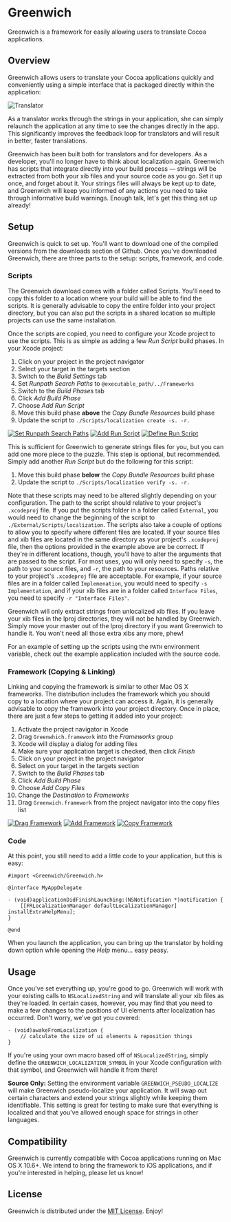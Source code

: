 # Greenwich

Greenwich is a framework for easily allowing users to translate Cocoa applications.

## Overview

Greenwich allows users to translate your Cocoa applications quickly and conveniently using a
simple interface that is packaged directly within the application:

![Translator](https://github.com/fadingred/Greenwich/raw/master/Documentation/translator.png)

As a translator works through the strings in your application, she can simply relaunch the
application at any time to see the changes directly in the app. This significantly improves
the feedback loop for translators and will result in better, faster translations.

Greenwich has been built both for translators and for developers. As a developer, you'll no
longer have to think about localization again. Greenwich has scripts that integrate directly
into your build process &mdash; strings will be extracted from both your xib files and your
source code as you go. Set it up once, and forget about it. Your strings files will always be
kept up to date, and Greenwich will keep you informed of any actions you need to take through
informative build warnings. Enough talk, let's get this thing set up already!

## Setup

Greenwich is quick to set up. You'll want to download one of the compiled versions from the
downloads section of Github. Once you've downloaded Greenwich, there are three parts
to the setup: scripts, framework, and code.

### Scripts

The Greenwich download comes with a folder called Scripts. You'll need to copy this folder
to a location where your build will be able to find the scripts. It is generally advisable
to copy the entire folder into your project directory, but you can also put the scripts
in a shared location so multiple projects can use the same installation.

Once the scripts are copied, you need to configure your Xcode project to use the scripts.
This is as simple as adding a few _Run Script_ build phases. In your Xcode project:

  1. Click on your project in the project navigator
  1. Select your target in the targets section
  1. Switch to the _Build Settings_ tab
  1. Set _Runpath Search Paths_ to `@executable_path/../Frameworks`
  1. Switch to the _Build Phases_ tab
  1. Click _Add Build Phase_
  1. Choose _Add Run Script_
  1. Move this build phase **above** the _Copy Bundle Resources_ build phase
  1. Update the script to `./Scripts/localization create -s. -r.`

[![Set Runpath Search Paths](https://github.com/fadingred/Greenwich/raw/master/Documentation/runpaths_thumbnail.png)](https://github.com/fadingred/Greenwich/raw/master/Documentation/runpaths.png)
[![Add Run Script](https://github.com/fadingred/Greenwich/raw/master/Documentation/runscript_thumbnail.png)](https://github.com/fadingred/Greenwich/raw/master/Documentation/runscript.png)
[![Define Run Script](https://github.com/fadingred/Greenwich/raw/master/Documentation/definescript_thumbnail.png)](https://github.com/fadingred/Greenwich/raw/master/Documentation/definescript.png)

This is sufficient for Greenwich to generate strings files for you, but you can add one more piece to the puzzle.
This step is optional, but recommended. Simply add another _Run Script_ but do the following for this script:

  1. Move this build phase **below** the _Copy Bundle Resources_ build phase
  1. Update the script to `./Scripts/localization verify -s. -r.`

Note that these scripts may need to be altered slightly depending on your configuration. The path
to the script should relative to your project's `.xcodeproj` file. If you put the scripts folder in a
folder called `External`, you would need to change the beginning of the script
to `./External/Scripts/localization`. The scripts also
take a couple of options to allow you to specify where different files are located.
If your source files and xib files are located in the same directory as your
project's `.xcodeproj` file, then the options provided
in the example above are be correct. If they're in different locations, though, you'll have to alter the
arguments that are passed to the script. For most uses, you will only need to specify `-s`, the path to your
source files, and `-r`, the path to your resources. Paths relative to your project's `.xcodeproj` file are acceptable.
For example, if your source files are in a folder called
`Implemenation`, you would need to specify `-s Implementation`, and if your xib files are in a folder called
`Interface Files`, you need to specify `-r "Interface Files"`.

Greenwich will only extract strings from unlocalized xib files. If you leave your xib files in the
lproj directories, they will not be handled by Greenwich. Simply move your master out of the lproj
directory if you want Greenwich to handle it. You won't need all those extra xibs any more, phew!

For an example of setting up the scripts using the `PATH` environment variable, check out
the example application included with the source code.

### Framework (Copying & Linking)

Linking and copying the framework is similar to other Mac OS X frameworks. The distribution
includes the framework which you should copy to a location where your project can access it. Again,
it is generally advisable to copy the framework into your project directory. Once in place, there
are just a few steps to getting it added into your project:

  1. Activate the project navigator in Xcode
  1. Drag `Greenwhich.framework` into the _Frameworks_ group
  1. Xcode will display a dialog for adding files
  1. Make sure your application target is checked, then click _Finish_
  1. Click on your project in the project navigator
  1. Select on your target in the targets section
  1. Switch to the _Build Phases_ tab
  1. Click _Add Build Phase_
  1. Choose _Add Copy Files_
  1. Change the _Destination_ to _Frameworks_
  1. Drag `Greenwich.framework` from the project navigator into the copy files list

[![Drag Framework](https://github.com/fadingred/Greenwich/raw/master/Documentation/frameworkdrag_thumbnail.png)](https://github.com/fadingred/Greenwich/raw/master/Documentation/frameworkdrag.png)
[![Add Framework](https://github.com/fadingred/Greenwich/raw/master/Documentation/frameworkadd_thumbnail.png)](https://github.com/fadingred/Greenwich/raw/master/Documentation/frameworkadd.png)
[![Copy Framework](https://github.com/fadingred/Greenwich/raw/master/Documentation/frameworkcopy_thumbnail.png)](https://github.com/fadingred/Greenwich/raw/master/Documentation/frameworkcopy.png)

### Code

At this point, you still need to add a little code to your application, but this is easy:

    #import <Greenwich/Greenwich.h>
    
    @interface MyAppDelegate
    
    - (void)applicationDidFinishLaunching:(NSNotification *)notification {
    	[[FRLocalizationManager defaultLocalizationManager] installExtraHelpMenu];
    }
    
    @end

When you launch the application, you can bring up the translator by holding down option while
opening the _Help_ menu... easy peasy.


## Usage

Once you've set everything up, you're good to go. Greenwich will work with your existing calls to
`NSLocalizedString` and will translate all your xib files as they're loaded. In certain cases,
however, you may find that you need to make a few changes to the positions of UI elements after
localization has occurred. Don't worry, we've got you covered:

    - (void)awakeFromLocalization {
        // calculate the size of ui elements & reposition things
    }

If you're using your own macro based off of `NSLocalizedString`, simply define the `GREENWICH_LOCALIZATION_SYMBOL` in
your Xcode configuration with that symbol, and Greenwich will handle it from there!

**Source Only:**
Setting the environment variable `GREENWICH_PSEUDO_LOCALIZE` will make Greenwich pseudo-localize your application.
It will swap out certain characters and extend your strings slightly while keeping them identifiable. This setting is
great for testing to make sure that everything is localized and that you've allowed enough space for strings
in other languages.


## Compatibility

Greenwich is currently compatible with Cocoa applications running on Mac OS X 10.6+. We intend
to bring the framework to iOS applications, and if you're interested in helping, please let us
know!


## License

Greenwich is distributed under the [MIT License](http://www.opensource.org/licenses/mit-license.php). Enjoy!
